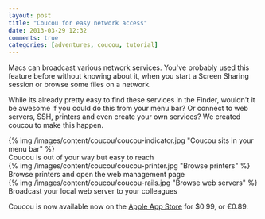```yaml
---
layout: post
title: "Coucou for easy network access"
date: 2013-03-29 12:32
comments: true
categories: [adventures, coucou, tutorial]
---
```


Macs can broadcast various network services. You've probably used this feature before without knowing about it, when you start a Screen Sharing session or browse some files on a network.

While its already pretty easy to find these services in the Finder, wouldn't it be awesome if you could do this from your menu bar? Or connect to web servers, SSH, printers and even create your own services? We created coucou to make this happen.

<div class="thumbnail">
{% img /images/content/coucou/coucou-indicator.jpg "Coucou sits in your menu bar" %}
<div class="caption">
Coucou is out of your way but easy to reach
</div>
</div>

<div class="thumbnail">
{% img /images/content/coucou/coucou-printer.jpg "Browse printers" %}
<div class="caption">
Browse printers and open the web management page
</div>
</div>

<div class="thumbnail">
{% img /images/content/coucou/coucou-rails.jpg "Browse web servers" %}
<div class="caption">
Broadcast your local web server to your colleagues
</div>
</div>

Coucou is now available now on the [Apple App Store](https://itunes.apple.com/app/coucou/id620436774) for $0.99, or €0.89.
